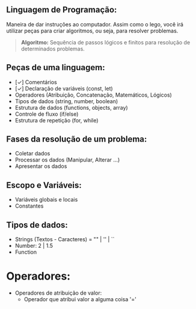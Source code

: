 ## Linguagem de Programação:

Maneira de dar instruções ao computador. Assim como o lego, você irá utilizar peças para criar algoritmos, ou seja, para resolver problemas.

> **Algoritmo:** Sequência de passos lógicos e finitos para resolução de determinados problemas.

## Peças de uma linguagem:

- [✓] Comentários
- [✓] Declaração de variáveis (const, let)
- Operadores (Atribuição, Concatenação, Matemáticos, Lógicos)
- Tipos de dados (string, number, boolean)
- Estrutura de dados (functions, objects, array)
- Controle de fluxo (if/else)
- Estrutura de repetição (for, while)

## Fases da resolução de um problema:

- Coletar dados
- Processar os dados (Manipular, Alterar ...)
- Apresentar os dados

## Escopo e Variáveis:

- Variáveis globais e locais
- Constantes

## Tipos de dados:

- Strings (Textos - Caracteres) = "" | '' | ``
- Number: 2 | 1.5
- Function

# Operadores:

- Operadores de atribuição de valor:
    - Operador que atribui valor a alguma coisa '='